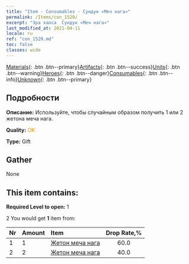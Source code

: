 ```yaml
---
title: "Item - Consumables - Сундук «Меч нага»"
permalink: /Items/con_1520/
excerpt: "Эра хаоса  Сундук «Меч нага»"
last_modified_at: 2021-04-11
locale: ru
ref: "con_1520.md"
toc: false
classes: wide
---
```

 [Materials](/ru/Items/){: .btn .btn--primary}[Artifacts](/ru/Items/Artifacts/){: .btn .btn--success}[Units](/ru/Items/Units/){: .btn .btn--warning}[Heroes](/ru/Items/Heroes/){: .btn .btn--danger}[Consumables](/ru/Items/Consumables/){: .btn .btn--info}[Unknown](/ru/Items/Unknown/){: .btn .btn--primary}

## Подробности
 **Описание:** Используйте, чтобы случайным образом получить 1 или 2 жетона меча нага.

 **Quality:** <span style="color: #FF8C00">OK</span>

 **Type:** Gift

## Gather

  None

## This item contains:

 **Required Level to open:** 1

 2 You would get **1** item  from:

  | Nr | Amount |     Item    | Drop Rate,% |
  |:---|:-------|:------------|:---------:|
  | 1 | 1 | [Жетон меча нага](/ru/Items/con_987/) | 60.0 | 
  | 2 | 2 | [Жетон меча нага](/ru/Items/con_987/) | 40.0 | 

